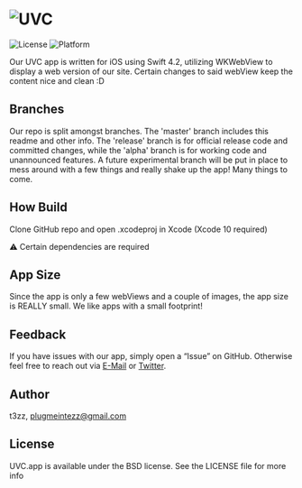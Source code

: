 # ![UVC](https://i.imgur.com/QBM3Vip.jpg)

![License](https://img.shields.io/cocoapods/l/NSFWDetector.svg?style=flat)
![Platform](https://img.shields.io/cocoapods/p/NSFWDetector.svg?style=flat)

Our UVC app is written for iOS using Swift 4.2, utilizing WKWebView to display a web version of our site. Certain changes to said webView keep the content nice and clean :D

## Branches

Our repo is split amongst branches. The 'master' branch includes this readme and other info. The 'release' branch is for official release code and committed changes, while the 'alpha' branch is for working code and unannounced features. A future experimental branch will be put in place to mess around with a few things and really shake up the app! Many things to come.

## How Build

Clone GitHub repo and open .xcodeproj in Xcode (Xcode 10 required)

⚠️ Certain dependencies are required

## App Size

Since the app is only a few webViews and a couple of images, the app size is REALLY small. We like apps with a small footprint!

## Feedback

If you have issues with our app, simply open a “Issue” on GitHub. Otherwise feel free to reach out via [E-Mail](mailto:plugmeintezz@gmail.com) or [Twitter](https://twitter.com/plugmeintezz).

## Author

t3zz, [plugmeintezz@gmail.com](mailto:plugmeintezz@gmail.com)

## License

UVC.app is available under the BSD license. See the LICENSE file for more info
